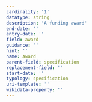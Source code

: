 ```yaml
---
cardinality: '1'
datatype: string
description: 'A funding award'
end-date: ''
entry-date: ''
field: award
guidance: ''
hint: ''
name: Award
parent-field: specification
replacement-field: ''
start-date: ''
typology: specification
uri-template: ''
wikidata-property: ''
---
```


